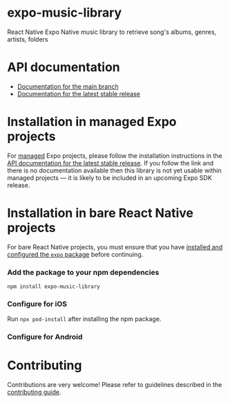 # expo-music-library

React Native Expo Native music library to retrieve song's albums, genres, artists, folders

# API documentation

- [Documentation for the main branch](https://github.com/expo/expo/blob/main/docs/pages/versions/unversioned/sdk/music-library.md)
- [Documentation for the latest stable release](https://docs.expo.dev/versions/latest/sdk/music-library/)

# Installation in managed Expo projects

For [managed](https://docs.expo.dev/archive/managed-vs-bare/) Expo projects, please follow the installation instructions in the [API documentation for the latest stable release](#api-documentation). If you follow the link and there is no documentation available then this library is not yet usable within managed projects &mdash; it is likely to be included in an upcoming Expo SDK release.

# Installation in bare React Native projects

For bare React Native projects, you must ensure that you have [installed and configured the `expo` package](https://docs.expo.dev/bare/installing-expo-modules/) before continuing.

### Add the package to your npm dependencies

```
npm install expo-music-library
```

### Configure for iOS

Run `npx pod-install` after installing the npm package.


### Configure for Android



# Contributing

Contributions are very welcome! Please refer to guidelines described in the [contributing guide]( https://github.com/expo/expo#contributing).
